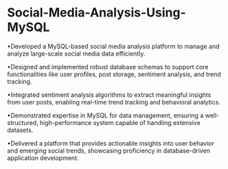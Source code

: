 # Social-Media-Analysis-Using-MySQL

•Developed a MySQL-based social media analysis platform to manage and analyze large-scale social
media data efficiently.

•Designed and implemented robust database schemas to support core functionalities like user profiles,
post storage, sentiment analysis, and trend tracking.

•Integrated sentiment analysis algorithms to extract meaningful insights from user posts, enabling real-time trend tracking and behavioral analytics.

•Demonstrated expertise in MySQL for data management, ensuring a well-structured, high-performance system capable of handling extensive datasets.

•Delivered a platform that provides actionable insights into user behavior and emerging social trends,
showcasing proficiency in database-driven application development.

